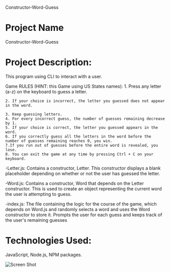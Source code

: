 Constructor-Word-Guess

# Project Name

Constructor-Word-Guess

# Project Description:

This program using CLI to interact with a user.

  Game RULES (HINT: this Game using US States names): 
    1. Press any letter (a-z) on the keyboard to guess a letter.
    
    2. If your choice is incorrect, the letter you guessed does not appear in the word.
    
    3. Keep guessing letters.
    4. For every incorrect guess, the number of guesses remaining decrease by 1.
    5. If your choice is correct, the letter you guessed appears in the word.
    6. If you correctly guess all the letters in the word before the number of guesses remaining reaches 0, you win.
    7.If you run out of guesses before the entire word is revealed, you lose.
    8. You can exit the game at any time by pressing Ctrl + C on your keyboard.

-Letter.js: Contains a constructor, Letter. This constructor displays a blank placeholder depending on whether or not the user has guessed the letter.

-Word.js: Contains a constructor, Word that depends on the Letter constructor. This is used to create an object representing the current word the user is attempting to guess.

-index.js: The file containing the logic for the course of the game, which depends on Word.js and randomly selects a word and uses the Word constructor to store it. Prompts the user for each guess and keeps track of the user's remaining guesses

# Technologies Used: 

JavaScript, Node.js, NPM packages. 


![Screen Shot](https://github.com/dinaizida/Constructor-Word-Guess/blob/master/assets/images/....png)

